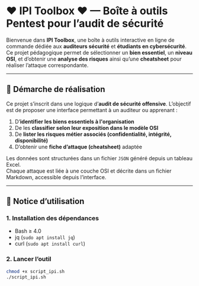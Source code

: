 # ♥ IPI Toolbox ♥ — Boîte à outils Pentest pour l’audit de sécurité

Bienvenue dans **IPI Toolbox**, une boîte à outils interactive en ligne de commande dédiée aux **auditeurs sécurité** et **étudiants en cybersécurité**.  
Ce projet pédagogique permet de sélectionner un **bien essentiel**, un **niveau OSI**, et d’obtenir une **analyse des risques** ainsi qu’une **cheatsheet** pour réaliser l’attaque correspondante.

---

## 🧱 Démarche de réalisation

Ce projet s’inscrit dans une logique d’**audit de sécurité offensive**. L’objectif est de proposer une interface permettant à un auditeur ou apprenant :

1. D’**identifier les biens essentiels à l'organisation**
2. De les **classifier selon leur exposition dans le modèle OSI**
3. De **lister les risques métier associés (confidentialité, intégrité, disponibilité)**
4. D’obtenir une **fiche d’attaque (cheatsheet)** adaptée

Les données sont structurées dans un fichier `JSON` généré depuis un tableau Excel.  
Chaque attaque est liée à une couche OSI et décrite dans un fichier Markdown, accessible depuis l’interface.

---

## 📘 Notice d’utilisation

### 1. Installation des dépendances

- Bash ≥ 4.0
- jq (`sudo apt install jq`)
- curl (`sudo apt install curl`)

### 2. Lancer l’outil

```bash
chmod +x script_ipi.sh
./script_ipi.sh
